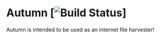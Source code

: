 Autumn [![Build Status](https://api.travis-ci.org/fxfitz/autumn.svg?branch=master)]
======

Autumn is intended to be used as an internet file harvester!